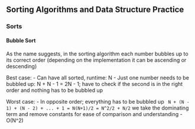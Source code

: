 ## Sorting Algorithms and Data Structure Practice

### Sorts

#### Bubble Sort
 As the name suggests, in the sorting algorithm each number bubbles up to its correct order (depending on the implementation it can be ascending or descending)

 Best case:
    - Can have all sorted, runtime: N
    - Just one number needs to be bubbled up: N + N - 1 = 2N - 1; have to check if the second is in the right order and nothing has to be bubbled up

Worst case:
    - In opposite order; everything has to be bubbled up
    ``` 
    N + (N - 1) + (N - 2) + ... + 1 = N(N+1)/2 = N^2/2 + N/2
    ```
    we take the dominating term and remove constants for ease of comparison and understanding
    - O(N^2)


